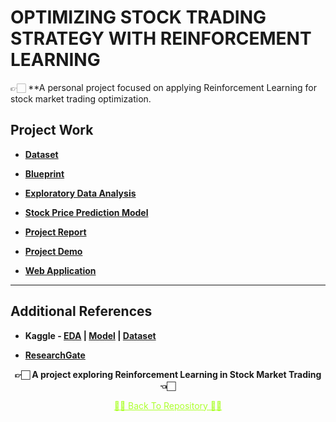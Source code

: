 # OPTIMIZING STOCK TRADING STRATEGY WITH REINFORCEMENT LEARNING  

👉🏻 **A personal project focused on applying Reinforcement Learning for stock market trading optimization.

## Project Work  

- **[Dataset](https://github.com/Amey-Thakur/OPTIMIZING-STOCK-TRADING-STRATEGY-WITH-REINFORCEMENT-LEARNING/blob/main/all_stocks_5yr.csv)**  

- **[Blueprint](https://github.com/Amey-Thakur/OPTIMIZING-STOCK-TRADING-STRATEGY-WITH-REINFORCEMENT-LEARNING/blob/main/AMEY%20THAKUR%20-%20BLUEPRINT.pdf)**  

- **[Exploratory Data Analysis](https://www.kaggle.com/ameythakur20/exploratory-data-analysis)**  

- **[Stock Price Prediction Model](https://www.kaggle.com/ameythakur20/stock-price-prediction-model)**  

- **[Project Report](https://github.com/Amey-Thakur/OPTIMIZING-STOCK-TRADING-STRATEGY-WITH-REINFORCEMENT-LEARNING/blob/main/PROJECT%20REPORT.pdf)**  

- **[Project Demo](https://youtu.be/Q82a93hjxJE)**  

- **[Web Application](https://stock-trading-with-rl.herokuapp.com)**  

---

## Additional References  

- **Kaggle - [EDA](https://www.kaggle.com/ameythakur20/exploratory-data-analysis) | [Model](https://www.kaggle.com/ameythakur20/stock-price-prediction-model) | [Dataset](https://www.kaggle.com/ameythakur20/stock-prices)**  

- **[ResearchGate](http://dx.doi.org/10.13140/RG.2.2.13054.05440)**  


<p align="center"><b>👉🏻 A project exploring Reinforcement Learning in Stock Market Trading 👈🏻</b></p>  

<p align="center"><a href='https://github.com/premn-2025/stock-trading-strategy-using-reinforcement-learning' style='color: greenyellow;'>✌🏻 Back To Repository ✌🏻</a></p>  
